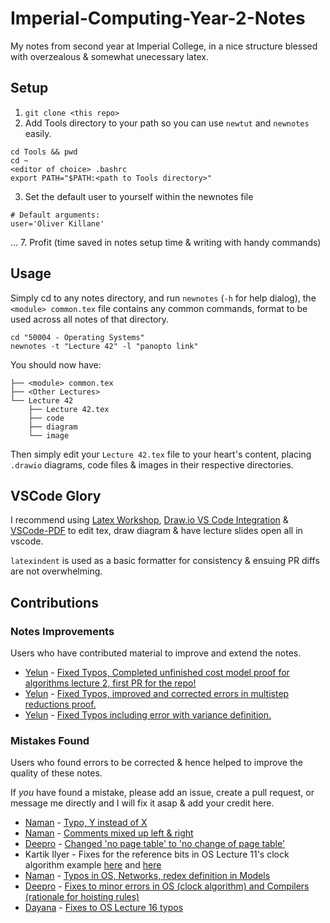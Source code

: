 # Imperial-Computing-Year-2-Notes

My notes from second year at Imperial College, in a nice structure blessed with overzealous & somewhat unecessary latex.

## Setup
1. `git clone <this repo>`
2. Add Tools directory to your path so you can use `newtut` and `newnotes` easily.
```
cd Tools && pwd
cd ~
<editor of choice> .bashrc
export PATH="$PATH:<path to Tools directory>"
```
3. Set the default user to yourself within the newnotes file
```
# Default arguments:
user='Oliver Killane'
```
...
7. Profit (time saved in notes setup time & writing with handy commands)

## Usage
Simply cd to any notes directory, and run `newnotes` (`-h` for help dialog), the `<module> common.tex` file contains any common commands, format to be used across all notes of that directory.
```
cd "50004 - Operating Systems"
newnotes -t "Lecture 42" -l "panopto link"
```
You should now have:
```
├── <module> common.tex
├── <Other Lectures>
└── Lecture 42
    ├── Lecture 42.tex        
    ├── code
    ├── diagram
    └── image
```
Then simply edit your `Lecture 42.tex` file to your heart's content, placing `.drawio` diagrams, code files & images in their respective directories.

## VSCode Glory
I recommend using [Latex Workshop](https://marketplace.visualstudio.com/items?itemName=James-Yu.latex-workshop), [Draw.io VS Code Integration](https://marketplace.visualstudio.com/items?itemName=hediet.vscode-drawio) & [VSCode-PDF](https://marketplace.visualstudio.com/items?itemName=tomoki1207.pdf) to edit tex, draw diagram & have lecture slides open all in vscode.

`latexindent` is used as a basic formatter for consistency & ensuing PR diffs are not overwhelming.

## Contributions
### Notes Improvements
Users who have contributed material to improve and extend the notes.
- [Yelun](https://github.com/eylun) - [Fixed Typos, Completed unfinished cost model proof for algorithms lecture 2, first PR for the repo!](https://github.com/OliverKillane/Imperial-Computing-Year-2-Notes/commit/c82926a79b6592245c50964823bcacf88405d8e9)
- [Yelun](https://github.com/eylun) - [Fixed Typos, improved and corrected errors in multistep reductions proof.](https://github.com/OliverKillane/Imperial-Computing-Year-2-Notes/commit/056d6083c14773efe33e1eaa4c753af71d48ef4c)
- [Yelun](https://github.com/eylun) - [Fixed Typos including error with variance definition.](https://github.com/OliverKillane/Imperial-Computing-Year-2-Notes/commit/45c3087385ab63818cc80a43a13a91c019e8ad73)
### Mistakes Found
Users who found errors to be corrected & hence helped to improve the quality of these notes.

If *you* have found a mistake, please add an issue, create a pull request, or message me directly and I will fix it asap & add your credit here.
- [Naman](https://github.com/NamanSharma5) - [Typo, Y instead of X](https://github.com/OliverKillane/Imperial-Computing-Year-2-Notes/commit/cf65aae4f87aca2f0ae3321b7d82d13b61d492d8)
- [Naman](https://github.com/NamanSharma5) - [Comments mixed up left & right](https://github.com/OliverKillane/Imperial-Computing-Year-2-Notes/commit/3812ae2e788f6d9686ced47fd9a016e147f6cca3)
- [Deepro](https://github.com/DeeproChoudhury) - [Changed 'no page table' to 'no change of page table'](https://github.com/OliverKillane/Imperial-Computing-Year-2-Notes/commit/eb8bbb7d825a86d27f1ef8c8a4a2ff322b5823cf)
- Kartik Ilyer - Fixes for the reference bits in OS Lecture 11's clock algorithm example [here](https://github.com/OliverKillane/Imperial-Computing-Year-2-Notes/commit/1807277adab2e0adca641fcdda0021a9c870959b) and [here](https://github.com/OliverKillane/Imperial-Computing-Year-2-Notes/commit/d97c16179b32c63946ce9072de5d9edacbbfc1fd)
- [Naman](https://github.com/NamanSharma5) - [Typos in OS, Networks, redex definition in Models](https://github.com/OliverKillane/Imperial-Computing-Year-2-Notes/commit/1766b72b6c2302411f34545c5e422e2db039cc46)
- [Deepro](https://github.com/DeeproChoudhury) - [Fixes to minor errors in OS (clock algorithm) and Compilers (rationale for hoisting rules)](https://github.com/OliverKillane/Imperial-Computing-Year-2-Notes/commit/467fb457b5623ccd6b3a115d80bfcee75e54471d)
- [Dayana](https://github.com/yana-alia) - [Fixes to OS Lecture 16 typos](https://github.com/OliverKillane/Imperial-Computing-Year-2-Notes/commit/4be0155094fbef71d0ed29c5354402b45052a69d)
